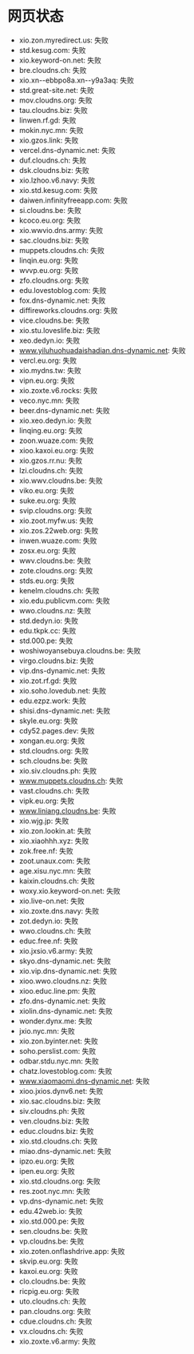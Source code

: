 # 网页状态
- xio.zon.myredirect.us: 失败
- std.kesug.com: 失败
- xio.keyword-on.net: 失败
- bre.cloudns.ch: 失败
- xio.xn--ebbpo8a.xn--y9a3aq: 失败
- std.great-site.net: 失败
- mov.cloudns.org: 失败
- tau.cloudns.biz: 失败
- linwen.rf.gd: 失败
- mokin.nyc.mn: 失败
- xio.gzos.link: 失败
- vercel.dns-dynamic.net: 失败
- duf.cloudns.ch: 失败
- dsk.cloudns.biz: 失败
- xio.lzhoo.v6.navy: 失败
- xio.std.kesug.com: 失败
- daiwen.infinityfreeapp.com: 失败
- si.cloudns.be: 失败
- kcoco.eu.org: 失败
- xio.wwvio.dns.army: 失败
- sac.cloudns.biz: 失败
- muppets.cloudns.ch: 失败
- linqin.eu.org: 失败
- wvvp.eu.org: 失败
- zfo.cloudns.org: 失败
- edu.lovestoblog.com: 失败
- fox.dns-dynamic.net: 失败
- diffireworks.cloudns.org: 失败
- vice.cloudns.be: 失败
- xio.stu.loveslife.biz: 失败
- xeo.dedyn.io: 失败
- www.yiluhuohuadaishadian.dns-dynamic.net: 失败
- vercl.eu.org: 失败
- xio.mydns.tw: 失败
- vipn.eu.org: 失败
- xio.zoxte.v6.rocks: 失败
- veco.nyc.mn: 失败
- beer.dns-dynamic.net: 失败
- xio.xeo.dedyn.io: 失败
- linqing.eu.org: 失败
- zoon.wuaze.com: 失败
- xioo.kaxoi.eu.org: 失败
- xio.gzos.rr.nu: 失败
- lzi.cloudns.ch: 失败
- xio.wwv.cloudns.be: 失败
- viko.eu.org: 失败
- suke.eu.org: 失败
- svip.cloudns.org: 失败
- xio.zoot.myfw.us: 失败
- xio.zos.22web.org: 失败
- inwen.wuaze.com: 失败
- zosx.eu.org: 失败
- wwv.cloudns.be: 失败
- zote.cloudns.org: 失败
- stds.eu.org: 失败
- kenelm.cloudns.ch: 失败
- xio.edu.publicvm.com: 失败
- wwo.cloudns.nz: 失败
- std.dedyn.io: 失败
- edu.tkpk.cc: 失败
- std.000.pe: 失败
- woshiwoyansebuya.cloudns.be: 失败
- virgo.cloudns.biz: 失败
- vip.dns-dynamic.net: 失败
- xio.zot.rf.gd: 失败
- xio.soho.lovedub.net: 失败
- edu.ezpz.work: 失败
- shisi.dns-dynamic.net: 失败
- skyle.eu.org: 失败
- cdy52.pages.dev: 失败
- xongan.eu.org: 失败
- std.cloudns.org: 失败
- sch.cloudns.be: 失败
- xio.siv.cloudns.ph: 失败
- www.muppets.cloudns.ch: 失败
- vast.cloudns.ch: 失败
- vipk.eu.org: 失败
- www.liniang.cloudns.be: 失败
- xio.wjg.jp: 失败
- xio.zon.lookin.at: 失败
- xio.xiaohhh.xyz: 失败
- zok.free.nf: 失败
- zoot.unaux.com: 失败
- age.xisu.nyc.mn: 失败
- kaixin.cloudns.ch: 失败
- woxy.xio.keyword-on.net: 失败
- xio.live-on.net: 失败
- xio.zoxte.dns.navy: 失败
- zot.dedyn.io: 失败
- wwo.cloudns.ch: 失败
- educ.free.nf: 失败
- xio.jxsio.v6.army: 失败
- skyo.dns-dynamic.net: 失败
- xio.vip.dns-dynamic.net: 失败
- xioo.wwo.cloudns.nz: 失败
- xioo.educ.line.pm: 失败
- zfo.dns-dynamic.net: 失败
- xiolin.dns-dynamic.net: 失败
- wonder.dynx.me: 失败
- jxio.nyc.mn: 失败
- xio.zon.byinter.net: 失败
- soho.perslist.com: 失败
- odbar.stdu.nyc.mn: 失败
- chatz.lovestoblog.com: 失败
- www.xiaomaomi.dns-dynamic.net: 失败
- xioo.jxios.dynv6.net: 失败
- xio.sac.cloudns.biz: 失败
- siv.cloudns.ph: 失败
- ven.cloudns.biz: 失败
- educ.cloudns.biz: 失败
- xio.std.cloudns.ch: 失败
- miao.dns-dynamic.net: 失败
- ipzo.eu.org: 失败
- ipen.eu.org: 失败
- xio.std.cloudns.org: 失败
- res.zoot.nyc.mn: 失败
- vp.dns-dynamic.net: 失败
- edu.42web.io: 失败
- xio.std.000.pe: 失败
- sen.cloudns.be: 失败
- vp.cloudns.be: 失败
- xio.zoten.onflashdrive.app: 失败
- skvip.eu.org: 失败
- kaxoi.eu.org: 失败
- clo.cloudns.be: 失败
- ricpig.eu.org: 失败
- uto.cloudns.ch: 失败
- pan.cloudns.org: 失败
- cdue.cloudns.ch: 失败
- vx.cloudns.ch: 失败
- xio.zoxte.v6.army: 失败
